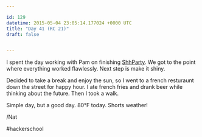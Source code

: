 ```yaml
---

id: 129
datetime: 2015-05-04 23:05:14.177024 +0000 UTC
title: "Day 41 (RC 21)"
draft: false


---
```


I spent the day working with Pam on finishing [ShhParty](https://github.com/pselle/shhparty). We got to the point where everything worked flawlessly. Next step is make it shiny.

Decided to take a break and enjoy the sun, so I went to a french resturaunt down the street for happy hour. I ate french fries and drank beer while thinking about the future. Then I took a walk.

Simple day, but a good day. 80&deg;F today. Shorts weather!

/Nat

#hackerschool
